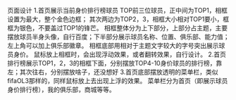 页面设计
1.首页展示当前身价排行榜球员
TOP前三位球员，正中间为TOP1，相框设置为最大，整个金色边框；
其次两边为TOP2，3，相框大小相对TOP1要小，框框为银色，不要盖过TOP1的锋芒。
相框整体分为上下部分，上部分占主题，主要摆放球员半身头像，自行百度；下半部分展示球员名称、位置、俱乐部、能力值；左上角可以加上俱乐部徽章。
相框底部用相对于主题文字较大的字号突出展示球员身价。
鼠标放上相框时，会出现浮动效果，或者翻转效果，自行设计。
2.首页排行榜展示TOP1，2，3的相框下面，分别摆放TOP4-10身价球员的排行榜，靠左；其次往右，分别摆放啥子，还没想好
3.首页底部摆放透明的菜单栏，类似fifaOL3那样的，同样鼠标放上去出现上浮的效果。
菜单栏分为首页（即展示球员身价排行榜），我的俱乐部，商城等等。
